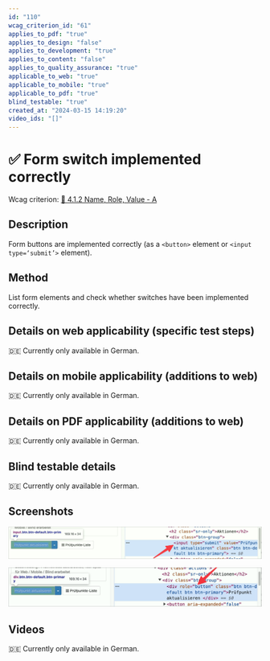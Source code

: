 ```yaml
---
id: "110"
wcag_criterion_id: "61"
applies_to_pdf: "true"
applies_to_design: "false"
applies_to_development: "true"
applies_to_content: "false"
applies_to_quality_assurance: "true"
applicable_to_web: "true"
applicable_to_mobile: "true"
applicable_to_pdf: "true"
blind_testable: "true"
created_at: "2024-03-15 14:19:20"
video_ids: "[]"
---
```


# ✅ Form switch implemented correctly

Wcag criterion: [📜 4.1.2 Name, Role, Value - A](..)

## Description

Form buttons are implemented correctly (as a `<button>` element or `<input type=‘submit’>` element).

## Method

List form elements and check whether switches have been implemented correctly.

## Details on web applicability (specific test steps)

🇩🇪 Currently only available in German.

## Details on mobile applicability (additions to web)

🇩🇪 Currently only available in German.

## Details on PDF applicability (additions to web)

🇩🇪 Currently only available in German.

## Blind testable details

🇩🇪 Currently only available in German.

## Screenshots

![Ein korrekt umgesetzter Schalter](images/ein-korrekt-umgesetzter-schalter.png)

![Ein mit ARIA umgesetzter Schalter](images/ein-mit-aria-umgesetzter-schalter.png)

## Videos

🇩🇪 Currently only available in German.
